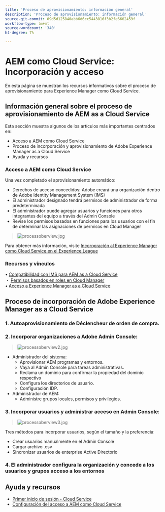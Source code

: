 ```yaml
---
title: 'Proceso de aprovisionamiento: información general'
description: 'Proceso de aprovisionamiento: información general'
source-git-commit: 09d5d125840abb6d6cc5443816f3b2fe6602459f
workflow-type: tm+mt
source-wordcount: '340'
ht-degree: 7%

---
```



# AEM como Cloud Service: Incorporación y acceso

En esta página se muestran los recursos informativos sobre el proceso de aprovisionamiento para Experience Manager como Cloud Service.

## Información general sobre el proceso de aprovisionamiento de AEM as a Cloud Service

Esta sección muestra algunos de los artículos más importantes centrados en:

* Acceso a AEM como Cloud Service
* Proceso de incorporación y aprovisionamiento de Adobe Experience Manager as a Cloud Service
* Ayuda y recursos


### Acceso a AEM como Cloud Service

Una vez completado el aprovisionamiento automático:

* Derechos de acceso concedidos: Adobe creará una organización dentro de Adobe Identity Management System (IMS)
* El administrador designado tendrá permisos de administrador de forma predeterminada
* El administrador puede agregar usuarios y funciones para otros integrantes del equipo a través del Admin Console
* Revise los permisos basados en funciones para los usuarios con el fin de determinar las asignaciones de permisos en Cloud Manager

> ![processoberview.jpg](./assets/processOverview.jpg)


Para obtener más información, visite [Incorporación al Experience Manager como Cloud Service en el Experience League](https://experienceleague.adobe.com/docs/experience-manager-cloud-service/onboarding/home.html?lang=en)

### Recursos y vínculos

• [Compatibilidad con IMS para AEM as a Cloud Service](https://experienceleague.adobe.com/docs/experience-manager-cloud-service/security/ims-support.html?lang=en)\
・ [Permisos basados en roles en Cloud Manager](https://experienceleague.adobe.com/docs/experience-manager-cloud-service/onboarding/what-is-required/role-based-permissions.html?lang=en#what-is-required)\
• [Acceso a Experience Manager as a Cloud Service](https://experienceleague.adobe.com/docs/experience-manager-cloud-service/onboarding/getting-access/navigation.html?lang=en#getting-access)


## Proceso de incorporación de Adobe Experience Manager as a Cloud Service

### 1. Autoaprovisionamiento de Déclencheur de orden de compra.

### 2. Incorporar organizaciones a Adobe Admin Console:

>   ![processoberview2.jpg](./assets/processOverview2.jpg)

* Administrador del sistema:
   * Aprovisionar AEM programas y entornos.
   * Vaya al Admin Console para tareas administrativas.
   * Reclama un dominio para confirmar la propiedad del dominio respectivo
   * Configura los directorios de usuario.
   * Configuración IDP.
* Administrador de AEM:
   * Administre grupos locales, permisos y privilegios.

### 3. Incorporar usuarios y administrar acceso en Admin Console:

>   ![processoberview3.jpg](./assets/processOverview3.jpg)

Tres métodos para incorporar usuarios, según el tamaño y la preferencia:
* Crear usuarios manualmente en el Admin Console
* Cargar archivo .csv
* Sincronizar usuarios de enterprise Active
Directorio

### 4. El administrador configura la organización y concede a los usuarios y grupos acceso a los entornos

## Ayuda y recursos

* [Primer inicio de sesión - Cloud Service](https://experienceleague.adobe.com/docs/experience-manager-cloud-service/onboarding/getting-access/cloud-service-programs/first-time-login.html#getting-access)
* [Configuración del acceso a AEM como Cloud Service](https://experienceleague.adobe.com/docs/experience-manager-learn/cloud-service/accessing/overview.html?lang=en#accessing)
